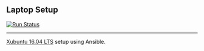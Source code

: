 ## Laptop Setup
[![Run Status](https://api.shippable.com/projects/58a0c972b195740f00e03d6c/badge?branch=master)](https://app.shippable.com/projects/58a0c972b195740f00e03d6c)


---
[Xubuntu 16.04 LTS](https://xubuntu.org/release/16-04/) setup using Ansible.